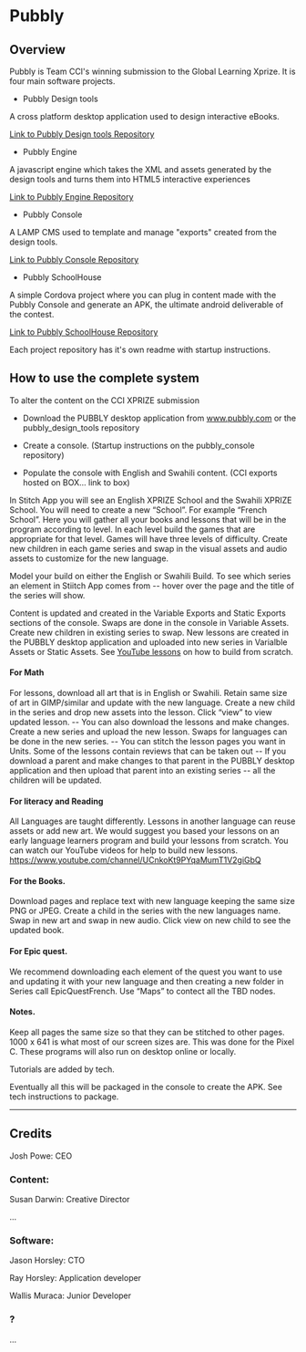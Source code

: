 # Pubbly

## Overview

Pubbly is Team CCI's winning submission to the Global Learning Xprize. It is four main software projects.

* Pubbly Design tools

A cross platform desktop application used to design interactive eBooks.

[Link to Pubbly Design tools Repository](https://github.com/PubblyDevelopment/pubbly_design_tools)

* Pubbly Engine

A javascript engine which takes the XML and assets generated by the design tools and turns them into HTML5 interactive experiences

[Link to Pubbly Engine Repository](https://github.com/PubblyDevelopment/pubbly_engine)

* Pubbly Console

A LAMP CMS used to template and manage "exports" created from the design tools.

[Link to Pubbly Console Repository](https://github.com/PubblyDevelopment/pubbly_console)

* Pubbly SchoolHouse

A simple Cordova project where you can plug in content made with the Pubbly Console and generate an APK, the ultimate android deliverable of the contest.

[Link to Pubbly SchoolHouse Repository](https://github.com/PubblyDevelopment/pubbly_schoolhouse)

Each project repository has it's own readme with startup instructions.

## How to use the complete system

To alter the content on the CCI XPRIZE submission

* Download the PUBBLY desktop application from www.pubbly.com or the pubbly_design_tools repository

* Create a console. (Startup instructions on the pubbly_console repository)

* Populate the console with English and Swahili content. (CCI exports hosted on BOX... link to box)

In Stitch App you will see an English XPRIZE School and the Swahili XPRIZE School. You will need to create a new “School”. For example “French School”. Here you will gather all your books and lessons that will be in the program according to level. In each level build the games that are appropriate for that level. Games will have three levels of difficulty. Create new children in each game series and swap in the visual assets and audio assets to customize for the new language.

Model your build on either the English or Swahili Build. To see which series an element in Stiitch App comes from -- hover over the page and the title of the series will show.

Content is updated and created in the Variable Exports and Static Exports sections of the console. Swaps are done in the console in Variable Assets. Create new children in existing series to swap. New lessons are created in the PUBBLY desktop application and uploaded into new series in Varialble Assets or Static Assets. See [YouTube lessons](https://www.youtube.com/channel/UCnkoKt9PYqaMumT1V2giGbQ) on how to build from scratch.

#### For Math

For lessons, download all art that is in English or Swahili. Retain same size of art in GIMP/similar and update with the new language. Create a new child in the series and drop new assets into the lesson. Click “view” to view updated lesson.
-- You can also download the lessons and make changes. Create a new series and upload the new lesson. Swaps for languages can be done in the new series.
-- You can stitch the lesson pages you want in Units. Some of the lessons contain reviews that can be taken out
-- If you download a parent and make changes to that parent in the PUBBLY desktop application and then upload that parent into an existing series -- all the children will be updated.

#### For literacy and Reading

All Languages are taught differently. Lessons in another language can reuse assets or add new art. We would suggest you based your lessons on an early language learners program and build your lessons from scratch. You can watch our YouTube videos for help to build new lessons.
https://www.youtube.com/channel/UCnkoKt9PYqaMumT1V2giGbQ

#### For the Books.

Download pages and replace text with new language keeping the same size PNG or JPEG. Create a child in the series with the new languages name. Swap in new art and swap in new audio. Click view on new child to see the updated book.

#### For Epic quest.

We recommend downloading each element of the quest you want to use and updating it with your new language and then creating a new folder in Series call EpicQuestFrench. Use “Maps” to contect all the TBD nodes.

#### Notes.

Keep all pages the same size so that they can be stitched to other pages. 1000 x 641 is what most of our screen sizes are. This was done for the Pixel C. These programs will also run on desktop online or locally.

Tutorials are added by tech.

Eventually all this will be packaged in the console to create the APK. See tech instructions to package.

----

## Credits

Josh Powe: CEO

### Content:

Susan Darwin: Creative Director

...

### Software: 

Jason Horsley: CTO

Ray Horsley: Application developer

Wallis Muraca: Junior Developer

### ?

...
